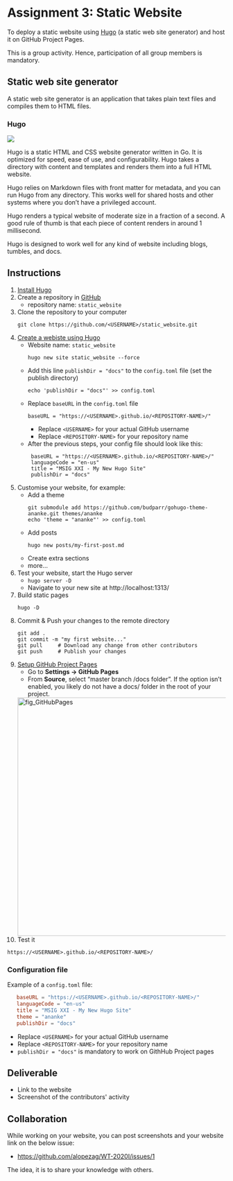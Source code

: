 # Assignment 3: Static Website

To deploy a static website using [Hugo](https://gohugo.io) (a static web site generator) and host it on GitHub Project Pages.

This is a group activity. Hence, participation of all group members is mandatory.

## Static web site generator

A static web site generator is an application that takes plain text files and compiles them to HTML files.


### Hugo
![](https://d33wubrfki0l68.cloudfront.net/c38c7334cc3f23585738e40334284fddcaf03d5e/2e17c/images/hugo-logo-wide.svg)

Hugo is a static HTML and CSS website generator written in Go. It is optimized for speed, ease of use, and configurability. Hugo takes a directory with content and templates and renders them into a full HTML website.

Hugo relies on Markdown files with front matter for metadata, and you can run Hugo from any directory. This works well for shared hosts and other systems where you don’t have a privileged account.

Hugo renders a typical website of moderate size in a fraction of a second. A good rule of thumb is that each piece of content renders in around 1 millisecond.

Hugo is designed to work well for any kind of website including blogs, tumbles, and docs.

## Instructions

1. [Install Hugo](https://gohugo.io/getting-started/installing)
2. Create a repository in [GitHub](https://github.com)
   - repository name: `static_website`
3. Clone the repository to your computer
   ```
   git clone https://github.com/<USERNAME>/static_website.git
   ```
4. [Create a webiste using Hugo](https://gohugo.io/getting-started/quick-start/)
   - Website name: `static_website`
     ```
     hugo new site static_website --force
     ```
   - Add this line `publishDir = "docs"` to the `config.toml` file (set the publish directory)
     ```
     echo 'publishDir = "docs"' >> config.toml
     ```
   - Replace `baseURL` in the `config.toml` file
     ```
     baseURL = "https://<USERNAME>.github.io/<REPOSITORY-NAME>/"
     ```
     - Replace `<USERNAME>` for your actual GitHub username
     - Replace `<REPOSITORY-NAME>` for your repository name
   - After the previous steps, your config file should look like this:
     ```
      baseURL = "https://<USERNAME>.github.io/<REPOSITORY-NAME>/"
      languageCode = "en-us"
      title = "MSIG XXI - My New Hugo Site"
      publishDir = "docs"
     ```
5. Customise your website, for example:
   - Add a theme
     ```
     git submodule add https://github.com/budparr/gohugo-theme-ananke.git themes/ananke
     echo 'theme = "ananke"' >> config.toml
     ```
   - Add posts
     ```
     hugo new posts/my-first-post.md
     ```
   - Create extra sections
   - more...
6. Test your website, start the Hugo server
   - `hugo server -D`
   - Navigate to your new site at http://localhost:1313/
7. Build static pages
   ```
   hugo -D
   ```
8. Commit & Push your changes to the remote directory
   ```
   git add .
   git commit -m "my first website..."
   git pull     # Download any change from other contributors
   git push     # Publish your changes
   ```
9. [Setup GitHub Project Pages](https://gohugo.io/hosting-and-deployment/hosting-on-github/#github-project-pages)
   - Go to **Settings → GitHub Pages**
   - From **Source**, select “master branch /docs folder”. If the option isn’t enabled, you likely do not have a docs/ folder in the root of your project.
   <img width="550" alt="fig_GitHubPages" src="https://user-images.githubusercontent.com/7943442/81508679-bfc99480-9305-11ea-8a25-be0a615d2904.png">
10. Test it
   ```
   https://<USERNAME>.github.io/<REPOSITORY-NAME>/
   ```

### Configuration file

Example of a `config.toml` file:

```toml
   baseURL = "https://<USERNAME>.github.io/<REPOSITORY-NAME>/"
   languageCode = "en-us"
   title = "MSIG XXI - My New Hugo Site"
   theme = "ananke"
   publishDir = "docs"
```

- Replace `<USERNAME>` for your actual GitHub username
- Replace `<REPOSITORY-NAME>` for your repository name
- `publishDir = "docs"` is mandatory to work on GithHub Project pages

## Deliverable

- Link to the website
- Screenshot of the contributors' activity

## Collaboration

While working on your website, you can post screenshots and your website link on the below issue:

- https://github.com/alopezag/WT-2020I/issues/1

The idea, it is to share your knowledge with others.
